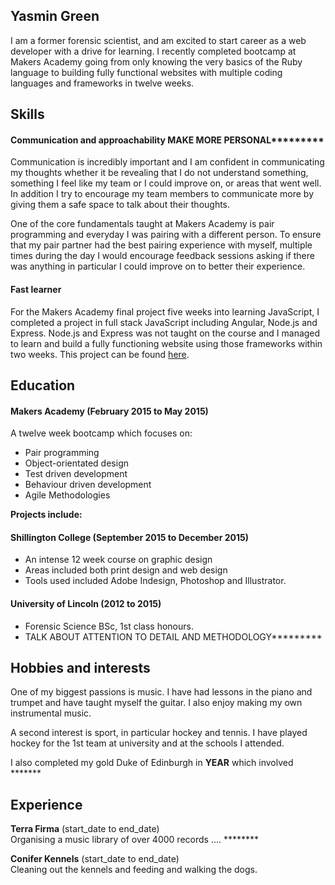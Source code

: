 ## Yasmin Green

I am a former forensic scientist, and am excited to start career as a web developer with a drive for learning. I recently completed bootcamp at Makers Academy going from only knowing the very basics of the Ruby language to building fully functional websites with multiple coding languages and frameworks in twelve weeks.

## Skills

#### Communication and approachability MAKE MORE PERSONAL*********

Communication is incredibly important and I am confident in communicating my thoughts whether it be revealing that I do not understand something, something I feel like my team or I could improve on, or areas that went well. In addition I try to encourage my team members to communicate more by giving them a safe space to talk about their thoughts.

One of the core fundamentals taught at Makers Academy is pair programming and everyday I was pairing with a different person. To ensure that my pair partner had the best pairing experience with myself, multiple times during the day I would encourage feedback sessions asking if there was anything in particular I could improve on to better their experience.

#### Fast learner

For the Makers Academy final project five weeks into learning JavaScript, I completed a project in full stack JavaScript including Angular, Node.js and Express. Node.js and Express was not taught on the course and I managed to learn and build a fully functioning website using those frameworks within two weeks. This project can be found [here](https://github.com/yasgreen93/social-calendar.git).

## Education

#### Makers Academy (February 2015 to May 2015)

A twelve week bootcamp which focuses on:
* Pair programming
* Object-orientated design
* Test driven development
* Behaviour driven development
* Agile Methodologies

**Projects include:**


#### Shillington College (September 2015 to December 2015)

* An intense 12 week course on graphic design
* Areas included both print design and web design
* Tools used included Adobe Indesign, Photoshop and Illustrator.

#### University of Lincoln (2012 to 2015)

* Forensic Science BSc, 1st class honours.
* TALK ABOUT ATTENTION TO DETAIL AND METHODOLOGY*********

## Hobbies and interests
One of my biggest passions is music. I have had lessons in the piano and trumpet and have taught myself the guitar. I also enjoy making my own instrumental music.

A second interest is sport, in particular hockey and tennis. I have played hockey for the 1st team at university and at the schools I attended.

I also completed my gold Duke of Edinburgh in **YEAR** which involved *******

## Experience

**Terra Firma** (start_date to end_date)    
Organising a music library of over 4000 records .... ********  


**Conifer Kennels** (start_date to end_date)   
Cleaning out the kennels and feeding and walking the dogs.
